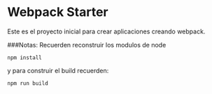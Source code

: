 # Webpack Starter

Este es el proyecto inicial para crear aplicaciones creando webpack.

###Notas:
Recuerden reconstruir los modulos de node
```
npm install
```
y para construir el build recuerden:
```
npm run build
```